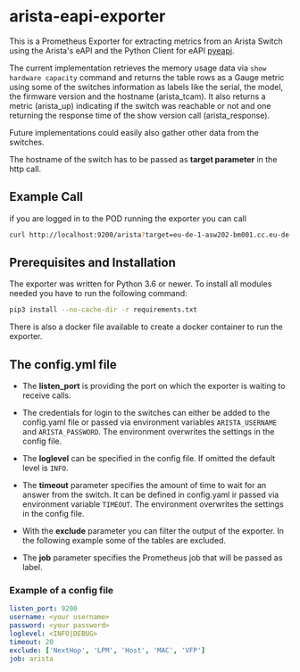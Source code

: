 # arista-eapi-exporter

This is a Prometheus Exporter for extracting metrics from an Arista Switch using the Arista's eAPI and the Python Client for eAPI [pyeapi](https://pypi.org/project/pyeapi/).

The current implementation retrieves the memory usage data via `show hardware capacity` command and returns the table rows as a Gauge metric using some of the switches information as labels like the serial, the model, the firmware version and the hostname (arista_tcam).
It also returns a metric (arista_up) indicating if the switch was reachable or not and one returning the response time of the show version call (arista_response).

Future implementations could easily also gather other data from the switches.

The hostname of the switch has to be passed as **target parameter** in the http call.

## Example Call

if you are logged in to the POD running the exporter you can call

```bash
curl http://localhost:9200/arista?target=eu-de-1-asw202-bm001.cc.eu-de-1.cloud.sap
```

## Prerequisites and Installation

The exporter was written for Python 3.6 or newer. To install all modules needed you have to run the following command:

```bash
pip3 install --no-cache-dir -r requirements.txt
```

There is also a docker file available to create a docker container to run the exporter.

## The config.yml file

* The **listen_port** is providing the port on which the exporter is waiting to receive calls.

* The credentials for login to the switches can either be added to the config.yaml file or passed via environment variables `ARISTA_USERNAME` and `ARISTA_PASSWORD`. The environment overwrites the settings in the config file.

* The **loglevel** can be specified in the config file. If omitted the default level is `INFO`.

* The **timeout** parameter specifies the amount of time to wait for an answer from the switch. It can be defined in config.yaml ir passed via environment variable `TIMEOUT`. The environment overwrites the settings in the config file.

* With the **exclude** parameter you can filter the output of the exporter. In the following example some of the tables are excluded.

* The **job** parameter specifies the Prometheus job that will be passed as label.

### Example of a config file

```yaml
listen_port: 9200
username: <your username>
password: <your password>
loglevel: <INFO|DEBUG>
timeout: 20
exclude: ['NextHop', 'LPM', 'Host', 'MAC', 'VFP']
job: arista
```
